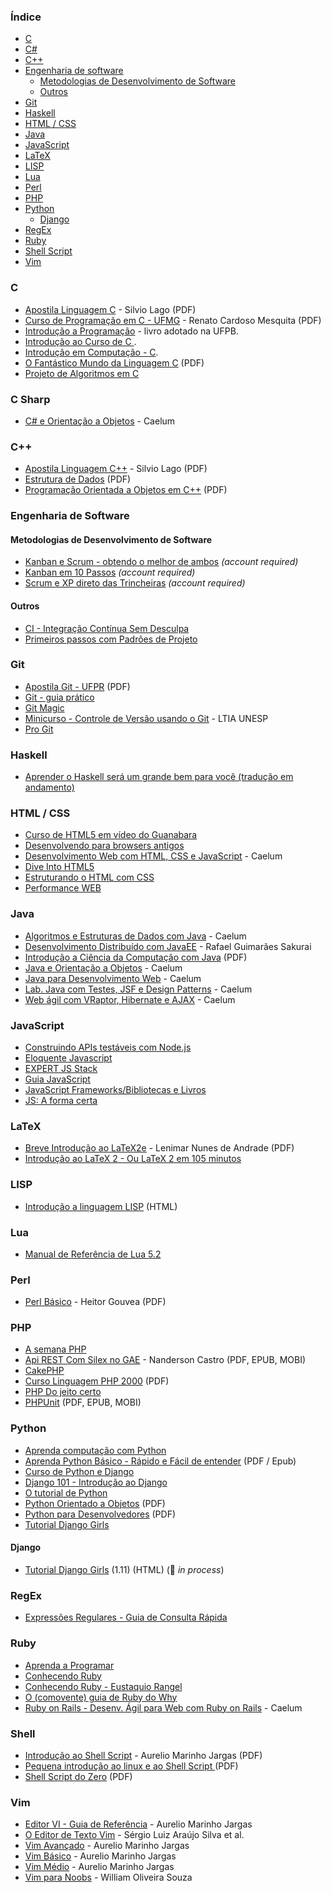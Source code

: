 ### Índice

* [C](#c)
* [C#](#c-sharp)
* [C++](#c-1)
* [Engenharia de software](#engenharia-de-software)
  * [Metodologias de Desenvolvimento de Software](#metodologias-de-desenvolvimento-de-software)
  * [Outros](#outros)
* [Git](#git)
* [Haskell](#haskell)
* [HTML / CSS](#html--css)
* [Java](#java)
* [JavaScript](#javascript)
* [LaTeX](#latex)
* [LISP](#lisp)
* [Lua](#lua)
* [Perl](#perl)
* [PHP](#php)
* [Python](#python)
  * [Django](#django)
* [RegEx](#regex)
* [Ruby](#ruby)
* [Shell Script](#shell)
* [Vim](#vim)


### C

* [Apostila Linguagem C](http://www.ime.usp.br/~slago/slago-C.pdf) - Silvio Lago (PDF)
* [Curso de Programação em C - UFMG](http://www2.dcc.ufmg.br/disciplinas/pc/source/introducao_c_renatocm_deeufmg.pdf) - Renato Cardoso Mesquita (PDF)
* [Introdução a Programação](https://github.com/ufpb-computacao/introducao-a-programacao-livro/releases) - livro adotado na UFPB.
* [Introdução ao Curso de C ](http://www.ic.unicamp.br/~mc102/introducao-ao-curso-de-c.html).
* [Introdução em Computação - C](http://www.ime.usp.br/~elo/IntroducaoComputacao/).
* [O Fantástico Mundo da Linguagem C](https://fiorix.files.wordpress.com/2014/04/o-fantc3a1stico-mundo-da-linguagem-c.pdf) (PDF)
* [Projeto de Algoritmos em C](http://www.ime.usp.br/~pf/algoritmos/)


### C Sharp

* [C# e Orientação a Objetos](https://www.caelum.com.br/apostila-csharp-orientacao-objetos/) - Caelum


### C++

* [Apostila Linguagem C++](http://www.ime.usp.br/~slago/slago-C++.pdf) - Silvio Lago (PDF)
* [Estrutura de Dados](http://calhau.dca.fee.unicamp.br/wiki/images/0/01/EstruturasDados.pdf) (PDF)
* [Programação Orientada a Objetos em C++](http://webserver2.tecgraf.puc-rio.br/~manuel/Download/Programacao%20Orientada%20a%20Objetos%20em%20C++.pdf) (PDF)


### Engenharia de Software

#### Metodologias de Desenvolvimento de Software

* [Kanban e Scrum - obtendo o melhor de ambos](http://www.infoq.com/br/minibooks/kanban-scrum-minibook) *(account required)*
* [Kanban em 10 Passos](http://www.infoq.com/br/minibooks/priming-kanban-jesper-boeg) *(account required)*
* [Scrum e XP direto das Trincheiras](http://www.infoq.com/br/minibooks/scrum-xp-from-the-trenches) *(account required)*


#### Outros

* [CI - Integração Contínua Sem Desculpa](https://ci.mrprompt.com.br)
* [Primeiros passos com Padrões de Projeto](https://leanpub.com/primeiros-passos-com-padroes-de-projeto/)


### Git

* [Apostila Git - UFPR](http://www.pet.est.ufpr.br/apostila/apostila_git.pdf) (PDF)
* [Git - guia prático](http://rogerdudler.github.io/git-guide/index.pt_BR.html)
* [Git Magic](http://www-cs-students.stanford.edu/~blynn/gitmagic/intl/pt_br/)
* [Minicurso - Controle de Versão usando o Git](https://github.com/ltiaunesp/Git-Minicurso) - LTIA UNESP
* [Pro Git](http://git-scm.com/book/pt-br/)


### Haskell

* [Aprender o Haskell será um grande bem para você (tradução em andamento)](https://github.com/taylorrf/learnhaskell)


### HTML / CSS

* [Curso de HTML5 em vídeo do Guanabara](https://www.youtube.com/playlist?list=PLHz_AreHm4dlAnJ_jJtV29RFxnPHDuk9o)
* [Desenvolvendo para browsers antigos](http://tableless.com.br/browsers-antigos-guerra-contra-o-terror/)
* [Desenvolvimento Web com HTML, CSS e JavaScript](https://www.caelum.com.br/apostila-html-css-javascript/) - Caelum
* [Dive Into HTML5](http://diveintohtml5.com.br)
* [Estruturando o HTML com CSS](http://pt-br.learnlayout.com)
* [Performance WEB](http://www.webperf.com.br)


### Java

* [Algoritmos e Estruturas de Dados com Java](http://www.caelum.com.br/apostila-java-estrutura-dados/) - Caelum
* [Desenvolvimento Distribuído com JavaEE](https://www.gitbook.com/book/rafaelsakurai/desenvolvimento-distribuido) - Rafael Guimarães Sakurai
* [Introdução a Ciência da Computação com Java](http://ccsl.ime.usp.br/files/books/intro-java-cc.pdf) (PDF)
* [Java e Orientação a Objetos](http://www.caelum.com.br/apostila-java-orientacao-objetos/) - Caelum
* [Java para Desenvolvimento Web](http://www.caelum.com.br/apostila-java-web/) - Caelum
* [Lab. Java com Testes, JSF e Design Patterns](https://www.caelum.com.br/apostila-java-testes-jsf-web-services-design-patterns/) - Caelum
* [Web ágil com VRaptor, Hibernate e AJAX](http://www.caelum.com.br/apostila-vraptor-hibernate/) - Caelum


### JavaScript

* [Construindo APIs testáveis com Node.js](https://leanpub.com/construindo-apis-testaveis-com-nodejs/read)
* [Eloquente Javascript](https://github.com/braziljs/eloquente-javascript)
* [EXPERT JS Stack](http://stack.desenvolvedor.expert)
* [Guia JavaScript](https://developer.mozilla.org/pt-BR/docs/Web/JavaScript/Guide)
* [JavaScript Frameworks/Bibliotecas e Livros](javascript-frameworks-resources-pt_BR.md)
* [JS: A forma certa](http://jstherightway.org/pt-br/)


### LaTeX

* [Breve Introdução ao LaTeX2e](http://www.if.ufrj.br/~sandra/MetComp/doc/latex.pdf) - Lenimar Nunes de Andrade (PDF)
* [Introdução ao LaTeX 2 - Ou LaTeX 2 em 105 minutos](http://ctan.org/pkg/lshort-portuguese-br)


### LISP

* [Introdução a linguagem LISP](http://www.dca.fee.unicamp.br/courses/EA072/lisp9596/Lisp9596.html) (HTML)


### Lua

* [Manual de Referência de Lua 5.2](http://www.lua.org/manual/5.2/pt/)


### Perl

* [Perl Básico](https://github.com/HeitorG/Perl-Brasil/blob/master/apostilas/perl-basico.pdf) - Heitor Gouvea (PDF)


### PHP

* [A semana PHP](http://asemanaphp.com.br)
* [Api REST Com Silex no GAE](http://bit.ly/ebook-silex) - Nanderson Castro (PDF, EPUB, MOBI)
* [CakePHP](http://book.cakephp.org/2.0/pt/index.html)
* [Curso Linguagem PHP 2000](http://www.etelg.com.br/paginaete/downloads/informatica/php.pdf) (PDF)
* [PHP Do jeito certo](http://br.phptherightway.com)
* [PHPUnit](https://phpunit.de/manual/current/pt_br/index.html) (PDF, EPUB, MOBI)


### Python

* [Aprenda computação com Python](https://aprendendo-computacao-com-python.readthedocs.org/en/latest/index.html)
* [Aprenda Python Básico - Rápido e Fácil de entender](http://felipegalvao.com.br/livros) (PDF / Epub)
* [Curso de Python e Django](https://osantana.me/curso-de-python-e-django)
* [Django 101 - Introdução ao Django](http://turing.com.br/material/acpython/mod3/django/index.html)
* [O tutorial de Python](http://turing.com.br/pydoc/2.7/tutorial/)
* [Python Orientado a Objetos](https://docs.google.com/viewer?a=v&pid=sites&srcid=ZGVmYXVsdGRvbWFpbnxyYWZhZWx1ZnR8Z3g6NTJlM2UzYzY1ZTgzMDEwMw) (PDF)
* [Python para Desenvolvedores](https://ark4n.files.wordpress.com/2010/01/python_para_desenvolvedores_2ed.pdf) (PDF)
* [Tutorial Django Girls](http://tutorial.djangogirls.org/pt/)


#### Django

* [Tutorial Django Girls](https://tutorial.djangogirls.org/pt/) (1.11) (HTML) (:construction: *in process*)


### RegEx

* [Expressões Regulares - Guia de Consulta Rápida](http://aurelio.net/regex/guia/)


### Ruby

* [Aprenda a Programar](http://www.jmonteiro.com/aprendaaprogramar/)
* [Conhecendo Ruby](http://howtocode.com.br/ebooks/ruby)
* [Conhecendo Ruby - Eustaquio Rangel](https://leanpub.com/conhecendo-ruby/read)
* [O (comovente) guia de Ruby do Why](http://why.carlosbrando.com)
* [Ruby on Rails - Desenv. Ágil para Web com Ruby on Rails](http://www.caelum.com.br/apostila-ruby-on-rails/) - Caelum


### Shell

* [Introdução ao Shell Script](http://aurelio.net/shell/apostila-introducao-shell.pdf) - Aurelio Marinho Jargas (PDF)
* [Pequena introdução ao linux e ao Shell Script ](https://www.telecom.uff.br/pet/petws/downloads/apostilas/LINUX.pdf) (PDF)
* [Shell Script do Zero](http://metamorphoselinux.net/Shell_Script_do_Zero.pdf) (PDF)


### Vim

* [Editor VI - Guia de Referência](http://aurelio.net/curso/material/vim-ref.html) - Aurelio Marinho Jargas
* [O Editor de Texto Vim](https://code.google.com/p/vimbook) - Sérgio Luiz Araújo Silva et al.
* [Vim Avançado](http://aurelio.net/vim/vim-avancado.txt) - Aurelio Marinho Jargas
* [Vim Básico](http://aurelio.net/vim/vim-basico.txt) - Aurelio Marinho Jargas
* [Vim Médio](http://aurelio.net/vim/vim-medio.txt) - Aurelio Marinho Jargas
* [Vim para Noobs](http://woliveiras.com.br/vimparanoobs/) - William Oliveira Souza
